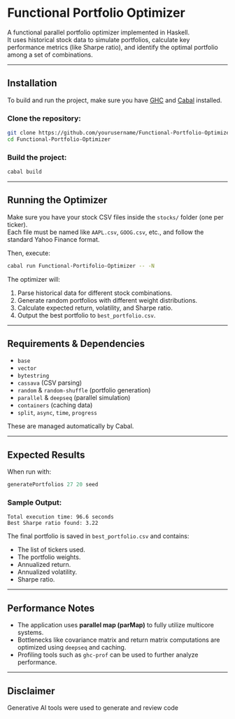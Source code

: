 # Functional Portfolio Optimizer

A functional parallel portfolio optimizer implemented in Haskell.  
It uses historical stock data to simulate portfolios, calculate key performance metrics (like Sharpe ratio), and identify the optimal portfolio among a set of combinations.

---

## Installation

To build and run the project, make sure you have [GHC](https://www.haskell.org/ghc/) and [Cabal](https://www.haskell.org/cabal/) installed.

### Clone the repository:
```bash
git clone https://github.com/yourusername/Functional-Portfolio-Optimizer.git
cd Functional-Portfolio-Optimizer
```

### Build the project:
```bash
cabal build
```

---

## Running the Optimizer

Make sure you have your stock CSV files inside the `stocks/` folder (one per ticker).  
Each file must be named like `AAPL.csv`, `GOOG.csv`, etc., and follow the standard Yahoo Finance format.

Then, execute:

```bash
cabal run Functional-Portifolio-Optimizer -- -N
```

The optimizer will:
1. Parse historical data for different stock combinations.
2. Generate random portfolios with different weight distributions.
3. Calculate expected return, volatility, and Sharpe ratio.
4. Output the best portfolio to `best_portfolio.csv`.

---

##  Requirements & Dependencies

- `base`
- `vector`
- `bytestring`
- `cassava` (CSV parsing)
- `random` & `random-shuffle` (portfolio generation)
- `parallel` & `deepseq` (parallel simulation)
- `containers` (caching data)
- `split`, `async`, `time`, `progress`

These are managed automatically by Cabal.

---

##  Expected Results

When run with:
```haskell
generatePortfolios 27 20 seed
```

### Sample Output:
```
Total execution time: 96.6 seconds
Best Sharpe ratio found: 3.22
```

The final portfolio is saved in `best_portfolio.csv` and contains:
- The list of tickers used.
- The portfolio weights.
- Annualized return.
- Annualized volatility.
- Sharpe ratio.

---

##  Performance Notes

- The application uses **parallel map (parMap)** to fully utilize multicore systems.
- Bottlenecks like covariance matrix and return matrix computations are optimized using `deepseq` and caching.
- Profiling tools such as `ghc-prof` can be used to further analyze performance.

---

## Disclaimer
Generative AI tools were used to generate and review code